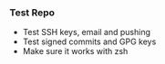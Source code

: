 ### Test Repo

- Test SSH keys, email and pushing
- Test signed commits and GPG keys
- Make sure it works with zsh